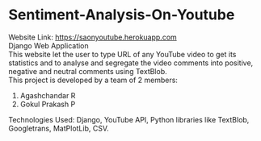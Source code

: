 # Sentiment-Analysis-On-Youtube
Website Link: https://saonyoutube.herokuapp.com<br>
Django Web Application<br>
This website let the user to type URL of any YouTube video to get its statistics and to analyse and segregate the video comments into positive, negative and neutral comments using TextBlob.<br>
This project is developed by a team of 2 members:<br>
1. Agashchandar R<br>
2. Gokul Prakash P<br>

Technologies Used: Django, YouTube API, Python libraries like TextBlob, Googletrans, MatPlotLib, CSV.
